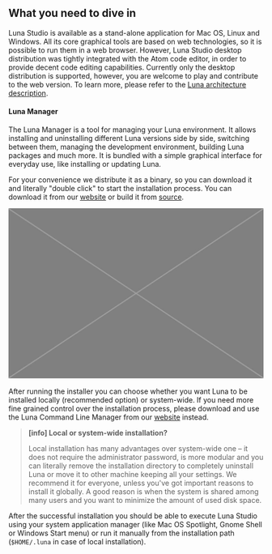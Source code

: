 ## What you need to dive in

Luna Studio is available as a stand-alone application for Mac OS, Linux and Windows. All its core graphical tools are based on web technologies, so it is possible to run them in a web browser. However, Luna Studio desktop distribution was tightly integrated with the Atom code editor, in order to provide decent code editing capabilities. Currently only the desktop distribution is supported, however, you are welcome to play and contribute to the web version. To learn more, please refer to the [Luna architecture description](architecture.md).

#### Luna Manager

The Luna Manager is a tool for managing your Luna environment. It allows installing and uninstalling different Luna versions side by side, switching between them, managing the development environment, building Luna packages and much more. It is bundled with a simple graphical interface for everyday use, like installing or updating Luna.

For your convenience we distribute it as a binary, so you can download it and literally "double click" to start the installation process. You can download it from our [website](http://luna-lang.org) or build it from [source](http://github.com/luna/luna-manager).

![](/assets/placeholder.jpg)

After running the installer you can choose whether you want Luna to be installed locally \(recommended option\) or system-wide. If you need more fine grained control over the installation process, please download and use the Luna Command Line Manager from our [website](http://luna-lang.org) instead.

> **\[info\] Local or system-wide installation?**
>
> Local installation has many advantages over system-wide one – it does not require the administrator password, is more modular and you can literally remove the installation directory to completely uninstall Luna or move it to other machine keeping all your settings. We recommend it for everyone, unless you've got important reasons to install it globally. A good reason is when the system is shared among many users and you want to minimize the amount of used disk space.

After the successful installation you should be able to execute Luna Studio using your system application manager \(like Mac OS Spotlight, Gnome Shell or Windows Start menu\) or run it manually from the installation path \(`$HOME/.luna` in case of local installation\).

